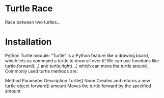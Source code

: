 # Turtle Race

Race between two turtles...

# Installation 

Python Turtle module:
“Turtle” is a Python feature like a drawing board, which lets us command a turtle to draw all over it! We can use functions like turtle.forward(…) and turtle.right(…) which can move the turtle around. Commonly used turtle methods are:

Method  	Parameter	Description
Turtle()	None	    Creates and returns a new turtle object
forward()	amount	    Moves the turtle forward by the specified amount